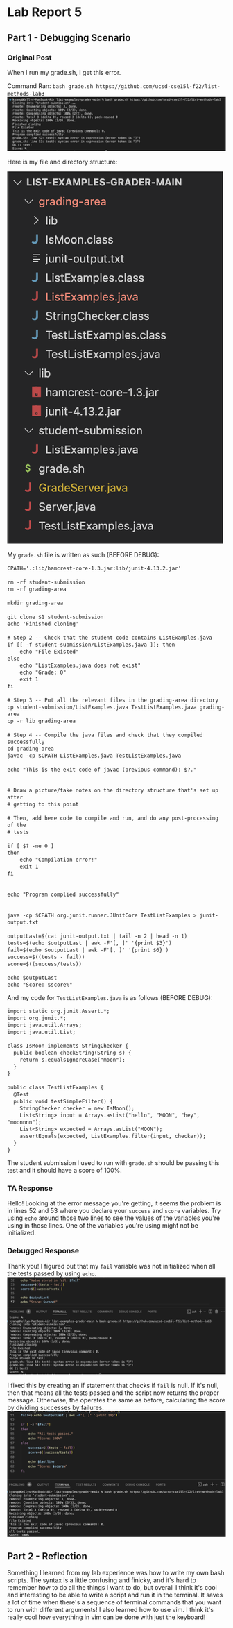 # Lab Report 5
## Part 1 - Debugging Scenario
### Original Post
When I run my grade.sh, I get this error. 

Command Ran: `bash grade.sh https://github.com/ucsd-cse15l-f22/list-methods-lab3`
![Original bug](lab5Images/bug.png) 

Here is my file and directory structure:

![File Structure](lab5Images/structure.png) 

My `grade.sh` file is written as such (BEFORE DEBUG):
```
CPATH='.:lib/hamcrest-core-1.3.jar:lib/junit-4.13.2.jar'

rm -rf student-submission
rm -rf grading-area

mkdir grading-area

git clone $1 student-submission
echo 'Finished cloning'

# Step 2 -- Check that the student code contains ListExamples.java
if [[ -f student-submission/ListExamples.java ]]; then
    echo "File Existed"
else
    echo "ListExamples.java does not exist"
    echo "Grade: 0"
    exit 1
fi

# Step 3 -- Put all the relevant files in the grading-area directory
cp student-submission/ListExamples.java TestListExamples.java grading-area
cp -r lib grading-area

# Step 4 -- Compile the java files and check that they compiled successfully
cd grading-area
javac -cp $CPATH ListExamples.java TestListExamples.java

echo "This is the exit code of javac (previous command): $?."


# Draw a picture/take notes on the directory structure that's set up after
# getting to this point

# Then, add here code to compile and run, and do any post-processing of the
# tests

if [ $? -ne 0 ] 
then
    echo "Compilation error!"
    exit 1
fi


echo "Program complied successfully"


java -cp $CPATH org.junit.runner.JUnitCore TestListExamples > junit-output.txt

outputLast=$(cat junit-output.txt | tail -n 2 | head -n 1)
tests=$(echo $outputLast | awk -F'[, ]' '{print $3}')
fail=$(echo $outputLast | awk -F'[, ]' '{print $6}')
success=$((tests - fail))
score=$((success/tests))

echo $outputLast
echo "Score: $score%"
```

And my code for `TestListExamples.java` is as follows (BEFORE DEBUG):
```
import static org.junit.Assert.*;
import org.junit.*;
import java.util.Arrays;
import java.util.List;

class IsMoon implements StringChecker {
  public boolean checkString(String s) {
    return s.equalsIgnoreCase("moon");
  }
}

public class TestListExamples {
  @Test
  public void testSimpleFilter() {
    StringChecker checker = new IsMoon();
    List<String> input = Arrays.asList("hello", "MOON", "hey", "moonnnn");
    List<String> expected = Arrays.asList("MOON");
    assertEquals(expected, ListExamples.filter(input, checker));
  }
}
```
The student submission I used to run with `grade.sh` should be passing this test and it should have a score of 100%.

### TA Response
Hello! Looking at the error message you're getting, it seems the problem is in lines 52 and 53 where you declare your `success` and `score` variables. Try using `echo` around those two lines to see the values of the variables you're using in those lines. One of the variables you're using might not be initialized.

### Debugged Response
Thank you! I figured out that my `fail` variable was not initialized when all the tests passed by using `echo`.
![Debug](lab5Images/debug.png) 

I fixed this by creating an if statement that checks if `fail` is null. If it's null, then that means all the tests passed and the script now returns the proper message. Otherwise, the operates the same as before, calculating the score by dividing successes by failures. 
![Fixed](lab5Images/fixed.png) 

## Part 2 - Reflection
Something I learned from my lab experience was how to write my own bash scripts. The syntax is a little confusing and finicky, and it's hard to remember how to do all the things I want to do, but overall I think it's cool and interesting to be able to write a script and run it in the terminal. It saves a lot of time when there's a sequence of terminal commands that you want to run with different arguments! I also learned how to use vim. I think it's really cool how everything in vim can be done with just the keyboard!
